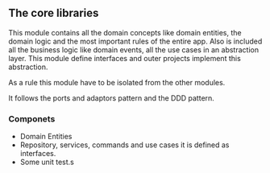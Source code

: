 ## The core libraries
This module contains all the domain concepts like domain entities, the domain logic and the most important rules of 
the entire app. Also is included all the business logic like domain events, 
all the use cases in an abstraction layer. This module define interfaces 
and outer projects implement this abstraction. 

As a rule this module have to be isolated from the other modules.

It follows the ports and adaptors pattern and the DDD<Domain Driven Design> pattern.

### Componets
- Domain Entities
- Repository, services, commands and use cases 
  it is defined as interfaces.
- Some unit test.s